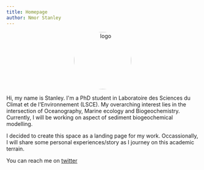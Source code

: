 ```yaml
---
title: Homepage
author: Nmor Stanley
---
```

<p align="center">
<img src="/images/profile pic.jpg"
  width="150"
  height="150"
  alt="logo"
  style="border-radius: 50%;
         display: block;
         margin-left: auto;
         margin-right: auto;"/>
</p>

<div style = "text-align:center">
  <a href="mailto:nmorstanlee@gmail.com">
      <span class="fa fa-envelope"></span>
  </a>
  <a href="https://github.com/stanleesocca">
      <span class="fa fa-github"></span> 
  </a>
  <a href="https://twitter.com/nmorstanlee">
      <span class="fa fa-twitter"></span>
  </a>
</div>
  


Hi, my name is Stanley. I'm a PhD student in Laboratoire des Sciences du Climat et de l'Environnement (LSCE). My overarching interest lies in the intersection of Oceanography, Marine ecology and Biogeochemistry. Currently, I will be working on aspect of sediment biogeochemical modelling.  

I decided to create this space as a landing page for my work. Occassionally, I will share some personal experiences/story as I journey on this academic terrain. 

You can reach me on [twitter](https://twitter.com/nmorstanlee)

